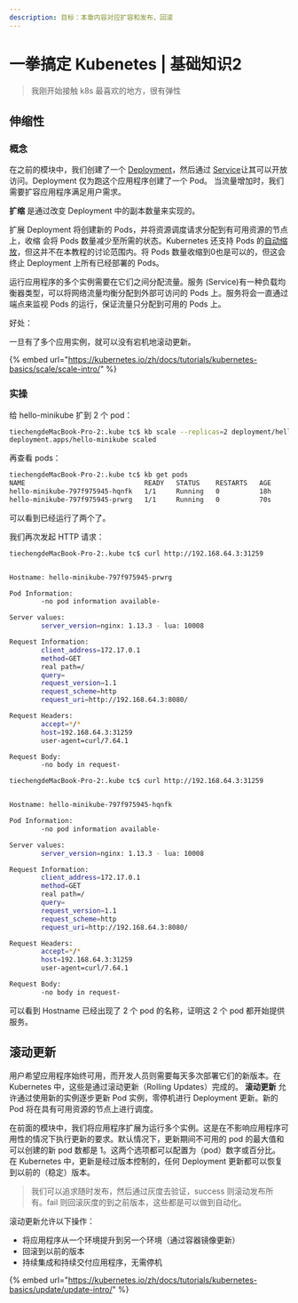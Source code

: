 ```yaml
---
description: 目标：本章内容对应扩容和发布，回滚
---
```


# 一拳搞定 Kubenetes \| 基础知识2

> 我刚开始接触 k8s 最喜欢的地方，很有弹性

## 伸缩性

### 概念

在之前的模块中，我们创建了一个 [Deployment](https://kubernetes.io/docs/user-guide/deployments/)，然后通过 [Service](https://kubernetes.io/docs/user-guide/services/)让其可以开放访问。Deployment 仅为跑这个应用程序创建了一个 Pod。 当流量增加时，我们需要扩容应用程序满足用户需求。

**扩缩** 是通过改变 Deployment 中的副本数量来实现的。

扩展 Deployment 将创建新的 Pods，并将资源调度请求分配到有可用资源的节点上，收缩 会将 Pods 数量减少至所需的状态。Kubernetes 还支持 Pods 的[自动缩放](https://kubernetes.io/docs/user-guide/horizontal-pod-autoscaling/)，但这并不在本教程的讨论范围内。将 Pods 数量收缩到0也是可以的，但这会终止 Deployment 上所有已经部署的 Pods。

运行应用程序的多个实例需要在它们之间分配流量。服务 \(Service\)有一种负载均衡器类型，可以将网络流量均衡分配到外部可访问的 Pods 上。服务将会一直通过端点来监视 Pods 的运行，保证流量只分配到可用的 Pods 上。

好处：

一旦有了多个应用实例，就可以没有宕机地滚动更新。

{% embed url="https://kubernetes.io/zh/docs/tutorials/kubernetes-basics/scale/scale-intro/" %}

### 实操

给 hello-minikube 扩到 2  个 pod：

```bash
tiechengdeMacBook-Pro-2:.kube tc$ kb scale --replicas=2 deployment/hello-minikube
deployment.apps/hello-minikube scaled
```

再查看 pods：

```bash
tiechengdeMacBook-Pro-2:.kube tc$ kb get pods
NAME                              READY   STATUS    RESTARTS   AGE
hello-minikube-797f975945-hqnfk   1/1     Running   0          18h
hello-minikube-797f975945-prwrg   1/1     Running   0          70s
```

可以看到已经运行了两个了。

我们再次发起 HTTP 请求：

```bash
tiechengdeMacBook-Pro-2:.kube tc$ curl http://192.168.64.3:31259


Hostname: hello-minikube-797f975945-prwrg

Pod Information:
        -no pod information available-

Server values:
        server_version=nginx: 1.13.3 - lua: 10008

Request Information:
        client_address=172.17.0.1
        method=GET
        real path=/
        query=
        request_version=1.1
        request_scheme=http
        request_uri=http://192.168.64.3:8080/

Request Headers:
        accept=*/*
        host=192.168.64.3:31259
        user-agent=curl/7.64.1

Request Body:
        -no body in request-
```

```bash
tiechengdeMacBook-Pro-2:.kube tc$ curl http://192.168.64.3:31259


Hostname: hello-minikube-797f975945-hqnfk

Pod Information:
        -no pod information available-

Server values:
        server_version=nginx: 1.13.3 - lua: 10008

Request Information:
        client_address=172.17.0.1
        method=GET
        real path=/
        query=
        request_version=1.1
        request_scheme=http
        request_uri=http://192.168.64.3:8080/

Request Headers:
        accept=*/*
        host=192.168.64.3:31259
        user-agent=curl/7.64.1

Request Body:
        -no body in request-
```

可以看到 Hostname 已经出现了 2 个 pod 的名称，证明这 2 个 pod 都开始提供服务。

## 滚动更新

用户希望应用程序始终可用，而开发人员则需要每天多次部署它们的新版本。在 Kubernetes 中，这些是通过滚动更新（Rolling Updates）完成的。 **滚动更新** 允许通过使用新的实例逐步更新 Pod 实例，零停机进行 Deployment 更新。新的 Pod 将在具有可用资源的节点上进行调度。

在前面的模块中，我们将应用程序扩展为运行多个实例。这是在不影响应用程序可用性的情况下执行更新的要求。默认情况下，更新期间不可用的 pod 的最大值和可以创建的新 pod 数都是 1。这两个选项都可以配置为（pod）数字或百分比。 在 Kubernetes 中，更新是经过版本控制的，任何 Deployment 更新都可以恢复到以前的（稳定）版本。

> 我们可以追求随时发布，然后通过灰度去验证，success 则滚动发布所有。fail 则回滚灰度的到之前版本，这些都是可以做到自动化。

滚动更新允许以下操作：

* 将应用程序从一个环境提升到另一个环境（通过容器镜像更新）
* 回滚到以前的版本
* 持续集成和持续交付应用程序，无需停机

{% embed url="https://kubernetes.io/zh/docs/tutorials/kubernetes-basics/update/update-intro/" %}



